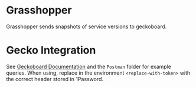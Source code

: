 # Grasshopper
Grasshopper sends snapshots of service versions to geckoboard.

# Gecko Integration
See [Geckoboard Documentation](https://developer.geckoboard.com/?curl#append-data-to-a-dataset) and the `Postman` folder for example queries. When using, replace in the environment `<replace-with-token>` with the correct header stored in 1Password.